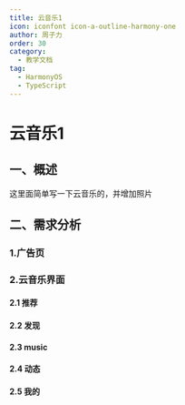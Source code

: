 ```yaml
---
title: 云音乐1
icon: iconfont icon-a-outline-harmony-one
author: 周子力
order: 30
category:
  - 教学文档
tag:
  - HarmonyOS
  - TypeScript
---
```


# 云音乐1
## 一、概述
这里面简单写一下云音乐的，并增加照片

## 二、需求分析
### 1.广告页
### 2.云音乐界面
#### 2.1 推荐
#### 2.2 发现
#### 2.3 music
#### 2.4 动态
#### 2.5 我的

